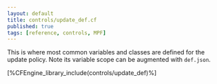 ```yaml
---
layout: default
title: controls/update_def.cf
published: true
tags: [reference, controls, MPF]
---
```


This is where most common variables and classes are defined for the update
policy. Note its variable scope can be augmented with `def.json`.

[%CFEngine_library_include(controls/update_def)%]
